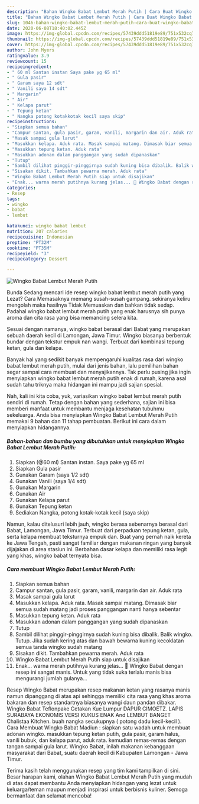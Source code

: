 ```yaml
---
description: "Bahan Wingko Babat Lembut Merah Putih | Cara Buat Wingko Babat Lembut Merah Putih Yang Bikin Ngiler"
title: "Bahan Wingko Babat Lembut Merah Putih | Cara Buat Wingko Babat Lembut Merah Putih Yang Bikin Ngiler"
slug: 1046-bahan-wingko-babat-lembut-merah-putih-cara-buat-wingko-babat-lembut-merah-putih-yang-bikin-ngiler
date: 2020-06-08T18:40:02.445Z
image: https://img-global.cpcdn.com/recipes/57439ddd51819e89/751x532cq70/wingko-babat-lembut-merah-putih-foto-resep-utama.jpg
thumbnail: https://img-global.cpcdn.com/recipes/57439ddd51819e89/751x532cq70/wingko-babat-lembut-merah-putih-foto-resep-utama.jpg
cover: https://img-global.cpcdn.com/recipes/57439ddd51819e89/751x532cq70/wingko-babat-lembut-merah-putih-foto-resep-utama.jpg
author: John Myers
ratingvalue: 3.9
reviewcount: 15
recipeingredient:
- " 60 ml Santan instan Saya pake yg 65 ml"
- " Gula pasir"
- " Garam saya 12 sdt"
- " Vanili saya 14 sdt"
- " Margarin"
- " Air"
- " Kelapa parut"
- " Tepung ketan"
- " Nangka potong kotakkotak kecil saya skip"
recipeinstructions:
- "Siapkan semua bahan"
- "Campur santan, gula pasir, garam, vanili, margarin dan air. Aduk rata"
- "Masak sampai gula larut"
- "Masukkan kelapa. Aduk rata. Masak sampai matang. Dimasak biar semua sudah matang jadi proses panggangan nanti hanya sebentar"
- "Masukkan tepung ketan. Aduk rata"
- "Masukkan adonan dalam panggangan yang sudah dipanaskan"
- "Tutup"
- "Sambil dilihat pinggir-pinggirnya sudah kuning bisa dibalik. Balik wingko. Tutup. Jika sudah kering atas dan bawah bewarna kuning kecoklatan semua tanda wingko sudah matang"
- "Sisakan dikit. Tambahkan pewarna merah. Aduk rata"
- "Wingko Babat Lembut Merah Putih siap untuk disajikan"
- "Enak... warna merah putihnya kurang jelas... 🤭 Wingko Babat dengan resep ini sangat manis. Untuk yang tidak suka terlalu manis bisa mengurangi jumlah gulanya..."
categories:
- Resep
tags:
- wingko
- babat
- lembut

katakunci: wingko babat lembut 
nutrition: 207 calories
recipecuisine: Indonesian
preptime: "PT32M"
cooktime: "PT35M"
recipeyield: "3"
recipecategory: Dessert

---
```



![Wingko Babat Lembut Merah Putih](https://img-global.cpcdn.com/recipes/57439ddd51819e89/751x532cq70/wingko-babat-lembut-merah-putih-foto-resep-utama.jpg)

Bunda Sedang mencari ide resep wingko babat lembut merah putih yang Lezat? Cara Memasaknya memang susah-susah gampang. sekiranya keliru mengolah maka hasilnya Tidak Memuaskan dan bahkan tidak sedap. Padahal wingko babat lembut merah putih yang enak harusnya sih punya aroma dan cita rasa yang bisa memancing selera kita.

Sesuai dengan namanya, wingko babat berasal dari Babat yang merupakan sebuah daerah kecil di Lamongan, Jawa Timur. Wingko biasanya berbentuk bundar dengan tekstur empuk nan wangi. Terbuat dari kombinasi tepung ketan, gula dan kelapa.

Banyak hal yang sedikit banyak mempengaruhi kualitas rasa dari wingko babat lembut merah putih, mulai dari jenis bahan, lalu pemilihan bahan segar sampai cara membuat dan menyajikannya. Tak perlu pusing jika ingin menyiapkan wingko babat lembut merah putih enak di rumah, karena asal sudah tahu triknya maka hidangan ini mampu jadi sajian spesial.


Nah, kali ini kita coba, yuk, variasikan wingko babat lembut merah putih sendiri di rumah. Tetap dengan bahan yang sederhana, sajian ini bisa memberi manfaat untuk membantu menjaga kesehatan tubuhmu sekeluarga. Anda bisa menyiapkan Wingko Babat Lembut Merah Putih memakai 9 bahan dan 11 tahap pembuatan. Berikut ini cara dalam menyiapkan hidangannya.

<!--inarticleads1-->

##### Bahan-bahan dan bumbu yang dibutuhkan untuk menyiapkan Wingko Babat Lembut Merah Putih:

1. Siapkan  (@60 ml) Santan instan. Saya pake yg 65 ml
1. Siapkan  Gula pasir
1. Gunakan  Garam (saya 1/2 sdt)
1. Gunakan  Vanili (saya 1/4 sdt)
1. Gunakan  Margarin
1. Gunakan  Air
1. Gunakan  Kelapa parut
1. Gunakan  Tepung ketan
1. Sediakan  Nangka, potong kotak-kotak kecil (saya skip)


Namun, kalau ditelusuri lebih jauh, wingko berasa sebenarnya berasal dari Babat, Lamongan, Jawa Timur. Terbuat dari perpaduan tepung ketan, gula, serta kelapa membuat teksturnya empuk dan. Buat yang pernah naik kereta ke Jawa Tengah, pasti sangat familiar dengan makanan ringan yang banyak dijajakan di area stasiun ini. Berbahan dasar kelapa dan memiliki rasa legit yang khas, wingko babat ternyata bisa. 

<!--inarticleads2-->

##### Cara membuat Wingko Babat Lembut Merah Putih:

1. Siapkan semua bahan
1. Campur santan, gula pasir, garam, vanili, margarin dan air. Aduk rata
1. Masak sampai gula larut
1. Masukkan kelapa. Aduk rata. Masak sampai matang. Dimasak biar semua sudah matang jadi proses panggangan nanti hanya sebentar
1. Masukkan tepung ketan. Aduk rata
1. Masukkan adonan dalam panggangan yang sudah dipanaskan
1. Tutup
1. Sambil dilihat pinggir-pinggirnya sudah kuning bisa dibalik. Balik wingko. Tutup. Jika sudah kering atas dan bawah bewarna kuning kecoklatan semua tanda wingko sudah matang
1. Sisakan dikit. Tambahkan pewarna merah. Aduk rata
1. Wingko Babat Lembut Merah Putih siap untuk disajikan
1. Enak... warna merah putihnya kurang jelas... 🤭 Wingko Babat dengan resep ini sangat manis. Untuk yang tidak suka terlalu manis bisa mengurangi jumlah gulanya...


Resep Wingko Babat merupakan resep makanan ketan yang rasanya manis namun dipanggang di atas api sehingga memiliki cita rasa yang khas aroma bakaran dan resep standartnya biasanya wangi daun pandan dibakar. Wingko Babat Teflonpake Cetakan Kue Lumpur DAPUR CIMOETZ. LAPIS SURABAYA EKONOMIS VERSI KUKUS ENAK And LEMBUT BANGET Chalistaa Kitchen. buah nangka secukupnya ( potong dadu kecil-kecil ). Cara Membuat Wingko Babat Madiun : siapkan satu wadah untuk membuat adonan wingko. masukkan tepung ketan putih, gula pasir, garam halus, vanili bubuk, dan kelapa parut, aduk rata. kemudian remas-remas dengan tangan sampai gula larut. Wingko Babat, inilah makanan kebanggaan masyarakat dari Babat, suatu daerah kecil di Kabupaten Lamongan - Jawa Timur. 

Terima kasih telah menggunakan resep yang tim kami tampilkan di sini. Besar harapan kami, olahan Wingko Babat Lembut Merah Putih yang mudah di atas dapat membantu Anda menyiapkan hidangan yang lezat untuk keluarga/teman maupun menjadi inspirasi untuk berbisnis kuliner. Semoga bermanfaat dan selamat mencoba!
